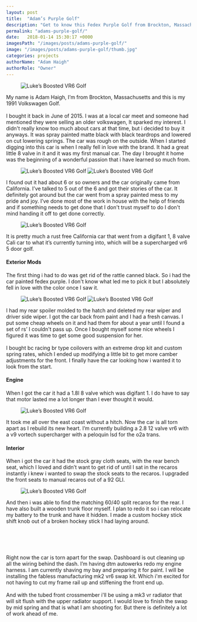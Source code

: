```yaml
---
layout: post
title:  "Adam’s Purple Golf"
description: "Get to know this Fedex Purple Golf from Brockton, Massachusetts."
permalink: "adams-purple-golf/"
date:   2018-01-14 15:30:17 +0000
imagesPath: "/images/posts/adams-purple-golf/"
image: "/images/posts/adams-purple-golf/thumb.jpg"
categories: projects
authorName: "Adam Haigh"
authorRole: "Owner"
---
```


<figure>
  <img src="{{ page.imagesPath }}1.jpg" srcset="{{ page.imagesPath }}1.jpg 1x, {{ page.imagesPath }}1@2x.jpg 2x" alt="Luke’s Boosted VR6 Golf">
</figure>

My name is Adam Haigh, I’m from Brockton, Massachusetts and this is my 1991 Volkswagen Golf.
<br/><br/>
I bought it back in June of 2015. I was at a local car meet and someone had mentioned they were selling an older volkswagen, It sparked my interest. I didn't really know too much about cars at that time, but i decided to buy it anyways. It was spray painted matte black with black teardrops and lowered on cut lowering springs. The car was rough on the outside. When I started digging into this car is when I really fell in love with the brand. It had a great little 8 valve in it and it was my first manual car. The day I brought it home was the beginning of a wonderful passion that i have learned so much from.

<figure class="pair">
  <img src="/images/posts/lukes-boosted-vr6-golf/2.jpg" srcset="/images/posts/lukes-boosted-vr6-golf/2.jpg 1x, /images/posts/lukes-boosted-vr6-golf/2@2x.jpg 2x" alt="Luke’s Boosted VR6 Golf">

  <img src="/images/posts/lukes-boosted-vr6-golf/3.jpg" srcset="/images/posts/lukes-boosted-vr6-golf/3.jpg 1x, /images/posts/lukes-boosted-vr6-golf/3@2x.jpg 2x" alt="Luke’s Boosted VR6 Golf">
</figure>

I found out it had about 6 or so owners and the car originally came from California. I’ve talked to 5 out of the 6 and got their stories of the car. It definitely got around but the car went from a spray painted mess to my pride and joy. I’ve done most of the work in house with the help of friends and if something needs to get done that I don't trust myself to do I don't mind handing it off to get done correctly.

<figure>
  <img src="{{ page.imagesPath }}1.jpg" srcset="{{ page.imagesPath }}1.jpg 1x, {{ page.imagesPath }}1@2x.jpg 2x" alt="Luke’s Boosted VR6 Golf">
</figure>

It is pretty much a rust free California car that went from a digifant 1, 8 valve Cali car to what it’s currently turning into, which will be a supercharged vr6 5 door golf.


#### Exterior Mods
The first thing i had to do was get rid of the rattle canned black. So i had the car painted fedex purple. I don't know what led me to pick it but I absolutely fell in love with the color once I saw it.

<figure class="pair">
  <img src="/images/posts/lukes-boosted-vr6-golf/2.jpg" srcset="/images/posts/lukes-boosted-vr6-golf/2.jpg 1x, /images/posts/lukes-boosted-vr6-golf/2@2x.jpg 2x" alt="Luke’s Boosted VR6 Golf">

  <img src="/images/posts/lukes-boosted-vr6-golf/3.jpg" srcset="/images/posts/lukes-boosted-vr6-golf/3.jpg 1x, /images/posts/lukes-boosted-vr6-golf/3@2x.jpg 2x" alt="Luke’s Boosted VR6 Golf">
</figure>

I had my rear spoiler molded to the hatch and deleted my rear wiper and driver side wiper. I got the car back from paint and I had a fresh canvas. I put some cheap wheels on it and had them for about a year until I found a set of rs’ I couldn't pass up. Once I bought myself some nice wheels I figured it was time to get some good suspension for her.
<br/><br/>
I bought bc racing br type coilovers with an extreme drop kit and custom spring rates, which I ended up modifying a little bit to get more camber adjustments for the front. I finally have the car looking how i wanted it to look from the start.


#### Engine
When I got the car it had a 1.8l 8 valve which was digifant 1. I do have to say that motor lasted me a lot longer than I ever thought it would.

<figure>
  <img src="{{ page.imagesPath }}1.jpg" srcset="{{ page.imagesPath }}1.jpg 1x, {{ page.imagesPath }}1@2x.jpg 2x" alt="Luke’s Boosted VR6 Golf">
</figure>

It took me all over the east coast without a hitch. Now the car is all torn apart as I rebuild its new heart. I’m currently building a 2.8 12 valve vr6 with a v9 vortech supercharger with a peloquin lsd for the o2a trans.


#### Interior
When i got the car it had the stock gray cloth seats, with the rear bench seat, which I loved and didn’t want to get rid of until I sat in the recaros instantly i knew i wanted to swap the stock seats to the recaros. I upgraded the front seats to manual recaros out of a 92 GLI.

<figure>
  <img src="{{ page.imagesPath }}1.jpg" srcset="{{ page.imagesPath }}1.jpg 1x, {{ page.imagesPath }}1@2x.jpg 2x" alt="Luke’s Boosted VR6 Golf">
</figure>

And then i was able to find the matching 60/40 split recaros for the rear. I have also built a wooden trunk floor myself. I plan to redo it so i can relocate my battery to the trunk and have it hidden. I made a custom hockey stick shift knob out of a broken hockey stick I had laying around.

<br/><br/><br/><br/>
Right now the car is torn apart for the swap. Dashboard is out cleaning up all the wiring behind the dash. I’m having dtm autowerks redo my engine harness. I am currently shaving my bay and preparing it for paint. I will be installing the fabless manufacturing mk2 vr6 swap kit. Which i'm excited for not having to cut my frame rail up and stiffening the front end up.
<br/><br/>
And with the tubed front crossmember i'll be using a mk3 vr radiator that will sit flush with the upper radiator support. I would love to finish the swap by mid spring and that is what I am shooting for. But there is definitely a lot of work ahead of me.
